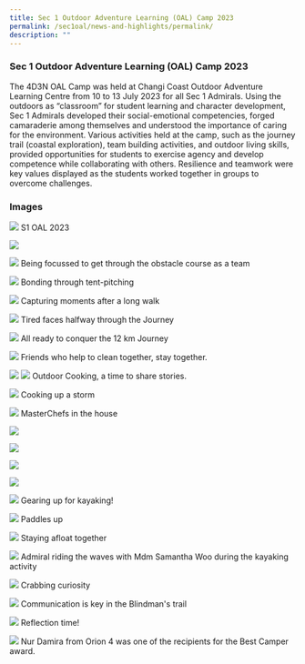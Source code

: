 ```yaml
---
title: Sec 1 Outdoor Adventure Learning (OAL) Camp 2023
permalink: /sec1oal/news-and-highlights/permalink/
description: ""
---
```

###  Sec 1 Outdoor Adventure Learning (OAL) Camp 2023

The 4D3N OAL Camp was held at Changi Coast Outdoor Adventure Learning Centre from 10 to 13 July 2023 for all Sec 1 Admirals. Using the outdoors as “classroom” for student learning and character development, Sec 1 Admirals developed their social-emotional competencies, forged camaraderie among themselves and understood the importance of caring for the environment. Various activities held at the camp, such as the journey trail (coastal exploration), team building activities, and outdoor living skills, provided opportunities for students to exercise agency and develop competence while collaborating with others. Resilience and teamwork were key values displayed as the students worked together in groups to overcome challenges.

### Images
![](/images/2023/Sec1oal/oal_001.jpg)
S1 OAL 2023

![](/images/2023/Sec1oal/oal_002.jpg)

![](/images/2023/Sec1oal/oal_003.jpg)
Being focussed to get through the obstacle course as a team

![](/images/2023/Sec1oal/oal_004.jpg)
Bonding through tent-pitching

![](/images/2023/Sec1oal/oal_004a.jpg)
Capturing moments after a long walk

![](/images/2023/Sec1oal/oal_005.jpeg)
Tired faces halfway through the Journey

![](/images/2023/Sec1oal/oal_006.jpg)
All ready to conquer the 12 km Journey

![](/images/2023/Sec1oal/oal_007.jpg)
Friends who help to clean together, stay together.

![](/images/2023/Sec1oal/oal_008.jpg)
![](/images/2023/Sec1oal/oal_009.jpg)
Outdoor Cooking, a time to share stories.

![](/images/2023/Sec1oal/oal_010.jpg)
Cooking up a storm

![](/images/2023/Sec1oal/oal_011.jpg)
MasterChefs in the house

![](/images/2023/Sec1oal/oal_012.jpg)

![](/images/2023/Sec1oal/oal_013.jpg)

![](/images/2023/Sec1oal/oal_014.jpg)

![](/images/2023/Sec1oal/oal_015.jpg)

![](/images/2023/Sec1oal/oal_016.jpg)
Gearing up for kayaking!

![](/images/2023/Sec1oal/oal_017.jpg)
Paddles up

![](/images/2023/Sec1oal/oal_018.jpg)
Staying afloat together

![](/images/2023/Sec1oal/oal_019.jpg)
Admiral riding the waves with Mdm Samantha Woo during the kayaking activity

![](/images/2023/Sec1oal/oal_020.jpg)
Crabbing curiosity

![](/images/2023/Sec1oal/oal_021.jpg)
Communication is key in the Blindman's trail

![](/images/2023/Sec1oal/oal_022.jpg)
Reflection time!

![](/images/2023/Sec1oal/oal_23.jpg)
Nur Damira from Orion 4 was one of the recipients for the Best Camper award.